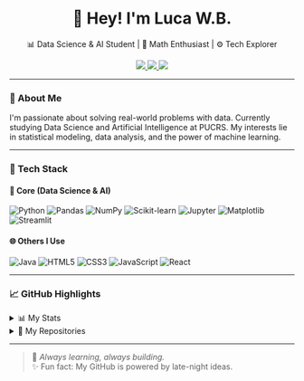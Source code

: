<div align="center">
  <h1>👋 Hey! I'm Luca W.B.</h1>
  <p>📊 Data Science & AI Student | 📐 Math Enthusiast | ⚙️ Tech Explorer</p>

  <a href="https://www.lucawb.com" target="_blank">
    <img src="https://img.shields.io/badge/Website-lucawb.com-0A66C2?style=for-the-badge&logo=google-chrome&logoColor=white" />
  </a>
  <a href="mailto:l.bohnenberger002@edu.pucrs.br" target="_blank">
    <img src="https://img.shields.io/badge/Email-l.bohnenberger002@edu.pucrs.br-D14836?style=for-the-badge&logo=gmail&logoColor=white" />
  </a>
  <a href="https://www.linkedin.com/in/luca-wolffenb%C3%BCttel-bohnenberger-786016318/" target="_blank">
    <img src="https://img.shields.io/badge/LinkedIn-Luca%20W.B.-0077B5?style=for-the-badge&logo=linkedin&logoColor=white" />
  </a>
</div>

---

### 🚀 About Me
I'm passionate about solving real-world problems with data. Currently studying Data Science and Artificial Intelligence at PUCRS. My interests lie in statistical modeling, data analysis, and the power of machine learning.

---

### 🧠 Tech Stack

#### 🔬 Core (Data Science & AI)
![Python](https://img.shields.io/badge/Python-3776AB?style=for-the-badge&logo=python&logoColor=white)
![Pandas](https://img.shields.io/badge/Pandas-150458?style=for-the-badge&logo=pandas&logoColor=white)
![NumPy](https://img.shields.io/badge/NumPy-013243?style=for-the-badge&logo=numpy&logoColor=white)
![Scikit-learn](https://img.shields.io/badge/Scikit--Learn-F7931E?style=for-the-badge&logo=scikit-learn&logoColor=white)
![Jupyter](https://img.shields.io/badge/Jupyter-F37626?style=for-the-badge&logo=jupyter&logoColor=white)
![Matplotlib](https://img.shields.io/badge/Matplotlib-11557C?style=for-the-badge&logo=matplotlib&logoColor=white)
![Streamlit](https://img.shields.io/badge/Streamlit-FF4B4B?style=for-the-badge&logo=streamlit&logoColor=white)

#### 🌐 Others I Use
![Java](https://img.shields.io/badge/Java-ED8B00?style=for-the-badge&logo=openjdk&logoColor=white)
![HTML5](https://img.shields.io/badge/HTML5-E34F26?style=for-the-badge&logo=html5&logoColor=white)
![CSS3](https://img.shields.io/badge/CSS3-1572B6?style=for-the-badge&logo=css3&logoColor=white)
![JavaScript](https://img.shields.io/badge/JavaScript-F7DF1E?style=for-the-badge&logo=javascript&logoColor=black)
![React](https://img.shields.io/badge/React-61DAFB?style=for-the-badge&logo=react&logoColor=black)

---

### 📈 GitHub Highlights

<details>
  <summary>📊 My Stats</summary>
  <div align="center">
    <img height="160em" src="https://github-readme-stats.vercel.app/api?username=LucaWBohnenberger&show_icons=true&theme=tokyonight&cache_seconds=20" />
    <img height="160em" src="https://github-readme-stats.vercel.app/api/top-langs/?username=LucaWBohnenberger&layout=compact&theme=tokyonight&cache_seconds=20" />
    <img height="160em" src="https://github-readme-streak-stats.herokuapp.com/?user=LucaWBohnenberger&theme=tokyonight&cache_seconds=20"/>

  </div>
</details>

<details>
  <summary>📂 My Repositories</summary>
  
  - 🔗 [**Degrees of Separation**](https://github.com/LucaWBohnenberger/Degrees-of-separation): Graph algorithms for connection discovery 
  - 📎 [**PageRank**](https://github.com/LucaWBohnenberger/PageRank): Ranking entities with Markov Chains
  - 🤖 [**ChatFinance**](https://github.com/LucaWBohnenberger/ChatFinance): Chatbot project using OpenAI, capable of retrieving financial data for assets like PETR4.
</details>

---

> 🧠 *Always learning, always building.*  
> ✨ Fun fact: My GitHub is powered by late-night ideas.
